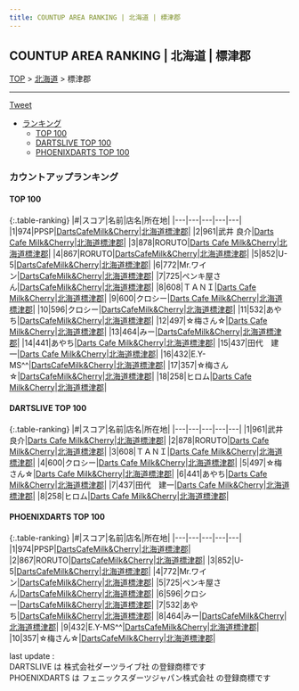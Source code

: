 ```yaml
---
title: COUNTUP AREA RANKING | 北海道 | 標津郡
---
```

## COUNTUP AREA RANKING | 北海道 | 標津郡

[TOP](/darts/rank/) > [北海道](/darts/rank/北海道/) > 標津郡

___

<a href="https://twitter.com/share?ref_src=twsrc%5Etfw" data-text="COUNTUP AREA RANKING | 北海道標津郡" class="twitter-share-button" data-hashtags="DARTSLIVE,PHOENIXDARTS,darts,ダーツ" data-show-count="false">Tweet</a>

* [ランキング](#カウントアップランキング)
    * [TOP 100](#top-100)
    * [DARTSLIVE TOP 100](#dartslive-top-100)
    * [PHOENIXDARTS TOP 100](#phoenixdarts-top-100)

### カウントアップランキング

#### TOP 100



{:.table-ranking}
|#|スコア|名前|店名|所在地|
|---|---|---|---|---|
|1|974|<span class="rank-name-pd">PPSP</span>|<a href="https://vs.phoenixdarts.com/jp/shop/shopDetailInfo/s_10620?s_seq=10620">DartsCafeMilk&Cherry</a>|<a href="/darts/rank/北海道/標津郡">北海道標津郡</a>|
|2|961|<span class="rank-name-dl">武井 良介</span>|<a href="https://search.dartslive.com/jp/shop/74f2def39f5bf727b21333aee1bd51e4">Darts Cafe Milk&Cherry</a>|<a href="/darts/rank/北海道/標津郡">北海道標津郡</a>|
|3|878|<span class="rank-name-dl">RORUTO</span>|<a href="https://search.dartslive.com/jp/shop/74f2def39f5bf727b21333aee1bd51e4">Darts Cafe Milk&Cherry</a>|<a href="/darts/rank/北海道/標津郡">北海道標津郡</a>|
|4|867|<span class="rank-name-pd">RORUTO</span>|<a href="https://vs.phoenixdarts.com/jp/shop/shopDetailInfo/s_10620?s_seq=10620">DartsCafeMilk&Cherry</a>|<a href="/darts/rank/北海道/標津郡">北海道標津郡</a>|
|5|852|<span class="rank-name-pd">U-5</span>|<a href="https://vs.phoenixdarts.com/jp/shop/shopDetailInfo/s_10620?s_seq=10620">DartsCafeMilk&Cherry</a>|<a href="/darts/rank/北海道/標津郡">北海道標津郡</a>|
|6|772|<span class="rank-name-pd">Mr.ワイン</span>|<a href="https://vs.phoenixdarts.com/jp/shop/shopDetailInfo/s_10620?s_seq=10620">DartsCafeMilk&Cherry</a>|<a href="/darts/rank/北海道/標津郡">北海道標津郡</a>|
|7|725|<span class="rank-name-pd">ペンキ屋さん</span>|<a href="https://vs.phoenixdarts.com/jp/shop/shopDetailInfo/s_10620?s_seq=10620">DartsCafeMilk&Cherry</a>|<a href="/darts/rank/北海道/標津郡">北海道標津郡</a>|
|8|608|<span class="rank-name-dl">ＴＡＮＩ</span>|<a href="https://search.dartslive.com/jp/shop/74f2def39f5bf727b21333aee1bd51e4">Darts Cafe Milk&Cherry</a>|<a href="/darts/rank/北海道/標津郡">北海道標津郡</a>|
|9|600|<span class="rank-name-dl">クロシー</span>|<a href="https://search.dartslive.com/jp/shop/74f2def39f5bf727b21333aee1bd51e4">Darts Cafe Milk&Cherry</a>|<a href="/darts/rank/北海道/標津郡">北海道標津郡</a>|
|10|596|<span class="rank-name-pd">クロシー</span>|<a href="https://vs.phoenixdarts.com/jp/shop/shopDetailInfo/s_10620?s_seq=10620">DartsCafeMilk&Cherry</a>|<a href="/darts/rank/北海道/標津郡">北海道標津郡</a>|
|11|532|<span class="rank-name-pd">あやち</span>|<a href="https://vs.phoenixdarts.com/jp/shop/shopDetailInfo/s_10620?s_seq=10620">DartsCafeMilk&Cherry</a>|<a href="/darts/rank/北海道/標津郡">北海道標津郡</a>|
|12|497|<span class="rank-name-dl">☆梅さん☆</span>|<a href="https://search.dartslive.com/jp/shop/74f2def39f5bf727b21333aee1bd51e4">Darts Cafe Milk&Cherry</a>|<a href="/darts/rank/北海道/標津郡">北海道標津郡</a>|
|13|464|<span class="rank-name-pd">みー</span>|<a href="https://vs.phoenixdarts.com/jp/shop/shopDetailInfo/s_10620?s_seq=10620">DartsCafeMilk&Cherry</a>|<a href="/darts/rank/北海道/標津郡">北海道標津郡</a>|
|14|441|<span class="rank-name-dl">あやち</span>|<a href="https://search.dartslive.com/jp/shop/74f2def39f5bf727b21333aee1bd51e4">Darts Cafe Milk&Cherry</a>|<a href="/darts/rank/北海道/標津郡">北海道標津郡</a>|
|15|437|<span class="rank-name-dl">田代　建一</span>|<a href="https://search.dartslive.com/jp/shop/74f2def39f5bf727b21333aee1bd51e4">Darts Cafe Milk&Cherry</a>|<a href="/darts/rank/北海道/標津郡">北海道標津郡</a>|
|16|432|<span class="rank-name-pd">E.Y-MS^^</span>|<a href="https://vs.phoenixdarts.com/jp/shop/shopDetailInfo/s_10620?s_seq=10620">DartsCafeMilk&Cherry</a>|<a href="/darts/rank/北海道/標津郡">北海道標津郡</a>|
|17|357|<span class="rank-name-pd">☆梅さん☆</span>|<a href="https://vs.phoenixdarts.com/jp/shop/shopDetailInfo/s_10620?s_seq=10620">DartsCafeMilk&Cherry</a>|<a href="/darts/rank/北海道/標津郡">北海道標津郡</a>|
|18|258|<span class="rank-name-dl">ヒロム</span>|<a href="https://search.dartslive.com/jp/shop/74f2def39f5bf727b21333aee1bd51e4">Darts Cafe Milk&Cherry</a>|<a href="/darts/rank/北海道/標津郡">北海道標津郡</a>|


#### DARTSLIVE TOP 100



{:.table-ranking}
|#|スコア|名前|店名|所在地|
|---|---|---|---|---|
|1|961|<span class="rank-name-dl">武井 良介</span>|<a href="https://search.dartslive.com/jp/shop/74f2def39f5bf727b21333aee1bd51e4">Darts Cafe Milk&Cherry</a>|<a href="/darts/rank/北海道/標津郡">北海道標津郡</a>|
|2|878|<span class="rank-name-dl">RORUTO</span>|<a href="https://search.dartslive.com/jp/shop/74f2def39f5bf727b21333aee1bd51e4">Darts Cafe Milk&Cherry</a>|<a href="/darts/rank/北海道/標津郡">北海道標津郡</a>|
|3|608|<span class="rank-name-dl">ＴＡＮＩ</span>|<a href="https://search.dartslive.com/jp/shop/74f2def39f5bf727b21333aee1bd51e4">Darts Cafe Milk&Cherry</a>|<a href="/darts/rank/北海道/標津郡">北海道標津郡</a>|
|4|600|<span class="rank-name-dl">クロシー</span>|<a href="https://search.dartslive.com/jp/shop/74f2def39f5bf727b21333aee1bd51e4">Darts Cafe Milk&Cherry</a>|<a href="/darts/rank/北海道/標津郡">北海道標津郡</a>|
|5|497|<span class="rank-name-dl">☆梅さん☆</span>|<a href="https://search.dartslive.com/jp/shop/74f2def39f5bf727b21333aee1bd51e4">Darts Cafe Milk&Cherry</a>|<a href="/darts/rank/北海道/標津郡">北海道標津郡</a>|
|6|441|<span class="rank-name-dl">あやち</span>|<a href="https://search.dartslive.com/jp/shop/74f2def39f5bf727b21333aee1bd51e4">Darts Cafe Milk&Cherry</a>|<a href="/darts/rank/北海道/標津郡">北海道標津郡</a>|
|7|437|<span class="rank-name-dl">田代　建一</span>|<a href="https://search.dartslive.com/jp/shop/74f2def39f5bf727b21333aee1bd51e4">Darts Cafe Milk&Cherry</a>|<a href="/darts/rank/北海道/標津郡">北海道標津郡</a>|
|8|258|<span class="rank-name-dl">ヒロム</span>|<a href="https://search.dartslive.com/jp/shop/74f2def39f5bf727b21333aee1bd51e4">Darts Cafe Milk&Cherry</a>|<a href="/darts/rank/北海道/標津郡">北海道標津郡</a>|


#### PHOENIXDARTS TOP 100



{:.table-ranking}
|#|スコア|名前|店名|所在地|
|---|---|---|---|---|
|1|974|<span class="rank-name-pd">PPSP</span>|<a href="https://vs.phoenixdarts.com/jp/shop/shopDetailInfo/s_10620?s_seq=10620">DartsCafeMilk&Cherry</a>|<a href="/darts/rank/北海道/標津郡">北海道標津郡</a>|
|2|867|<span class="rank-name-pd">RORUTO</span>|<a href="https://vs.phoenixdarts.com/jp/shop/shopDetailInfo/s_10620?s_seq=10620">DartsCafeMilk&Cherry</a>|<a href="/darts/rank/北海道/標津郡">北海道標津郡</a>|
|3|852|<span class="rank-name-pd">U-5</span>|<a href="https://vs.phoenixdarts.com/jp/shop/shopDetailInfo/s_10620?s_seq=10620">DartsCafeMilk&Cherry</a>|<a href="/darts/rank/北海道/標津郡">北海道標津郡</a>|
|4|772|<span class="rank-name-pd">Mr.ワイン</span>|<a href="https://vs.phoenixdarts.com/jp/shop/shopDetailInfo/s_10620?s_seq=10620">DartsCafeMilk&Cherry</a>|<a href="/darts/rank/北海道/標津郡">北海道標津郡</a>|
|5|725|<span class="rank-name-pd">ペンキ屋さん</span>|<a href="https://vs.phoenixdarts.com/jp/shop/shopDetailInfo/s_10620?s_seq=10620">DartsCafeMilk&Cherry</a>|<a href="/darts/rank/北海道/標津郡">北海道標津郡</a>|
|6|596|<span class="rank-name-pd">クロシー</span>|<a href="https://vs.phoenixdarts.com/jp/shop/shopDetailInfo/s_10620?s_seq=10620">DartsCafeMilk&Cherry</a>|<a href="/darts/rank/北海道/標津郡">北海道標津郡</a>|
|7|532|<span class="rank-name-pd">あやち</span>|<a href="https://vs.phoenixdarts.com/jp/shop/shopDetailInfo/s_10620?s_seq=10620">DartsCafeMilk&Cherry</a>|<a href="/darts/rank/北海道/標津郡">北海道標津郡</a>|
|8|464|<span class="rank-name-pd">みー</span>|<a href="https://vs.phoenixdarts.com/jp/shop/shopDetailInfo/s_10620?s_seq=10620">DartsCafeMilk&Cherry</a>|<a href="/darts/rank/北海道/標津郡">北海道標津郡</a>|
|9|432|<span class="rank-name-pd">E.Y-MS^^</span>|<a href="https://vs.phoenixdarts.com/jp/shop/shopDetailInfo/s_10620?s_seq=10620">DartsCafeMilk&Cherry</a>|<a href="/darts/rank/北海道/標津郡">北海道標津郡</a>|
|10|357|<span class="rank-name-pd">☆梅さん☆</span>|<a href="https://vs.phoenixdarts.com/jp/shop/shopDetailInfo/s_10620?s_seq=10620">DartsCafeMilk&Cherry</a>|<a href="/darts/rank/北海道/標津郡">北海道標津郡</a>|


<div class="footer border-top border-gray-light mt-5 pt-3 text-right text-gray">
    last update : <span style="font-weight: italic" id="foot_last_modified"></span><br />
    DARTSLIVE は 株式会社ダーツライブ社 の登録商標です<br />
    PHOENIXDARTS は フェニックスダーツジャパン株式会社 の登録商標です<br />
</div>

<script src="https://cdnjs.cloudflare.com/ajax/libs/jquery.tablesorter/2.31.3/js/jquery.tablesorter.min.js" integrity="sha512-qzgd5cYSZcosqpzpn7zF2ZId8f/8CHmFKZ8j7mU4OUXTNRd5g+ZHBPsgKEwoqxCtdQvExE5LprwwPAgoicguNg==" crossorigin="anonymous" referrerpolicy="no-referrer"></script>
<link rel="stylesheet" href="https://cdnjs.cloudflare.com/ajax/libs/jquery.tablesorter/2.31.3/css/theme.default.min.css" integrity="sha512-wghhOJkjQX0Lh3NSWvNKeZ0ZpNn+SPVXX1Qyc9OCaogADktxrBiBdKGDoqVUOyhStvMBmJQ8ZdMHiR3wuEq8+w==" crossorigin="anonymous" referrerpolicy="no-referrer" />
<script>
$(function() {
    $(".table-ranking").tablesorter({sortList:[[0, 0]]});
    $("#foot_last_modified").text(formatDate(new Date(document.lastModified), 'yyyy-MM-dd HH:mm:ss'));
});
</script>

<script async src="https://platform.twitter.com/widgets.js" charset="utf-8"></script>